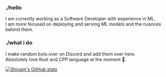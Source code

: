 ### ./hello
I am currently working as a Software Developer with experience in ML.  
I am more focused on deploying and serving ML models and the nuances behind them.  

### ./what i do
I make random bots over on Discord and add them over here.  
Absolutely love Rust and CPP language at the moment 🖤.

[![Shivam's GitHub stats](https://github-readme-stats.vercel.app/api?username=shim1998&theme=nightowl&show_icons=true)](https://github.com/anuraghazra/github-readme-stats)
<!--
**shim1998/shim1998** is a ✨ _special_ ✨ repository because its `README.md` (this file) appears on your GitHub profile.

Here are some ideas to get you started:

- 🔭 I’m currently working on ...
- 🌱 I’m currently learning ...
- 👯 I’m looking to collaborate on ...
- 🤔 I’m looking for help with ...
- 💬 Ask me about ...
- 📫 How to reach me: ...
- 😄 Pronouns: ...
- ⚡ Fun fact: ...
-->
